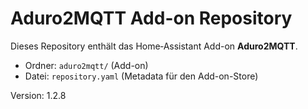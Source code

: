 # Aduro2MQTT Add-on Repository

Dieses Repository enthält das Home‑Assistant Add-on **Aduro2MQTT**.
- Ordner: `aduro2mqtt/` (Add-on)
- Datei: `repository.yaml` (Metadata für den Add-on-Store)

Version: 1.2.8
